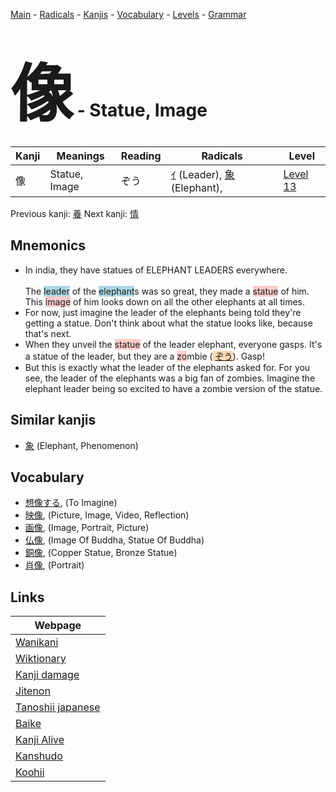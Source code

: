 <style> bigfont {font-size: 100px}</style>
[Main](../index.md) -
[Radicals](../radicals.md) -
[Kanjis](../kanjis.md) -
[Vocabulary](../vocabulary.md) -
[Levels](../levels.md) -
[Grammar](../grammar.md)
# <bigfont> 像</bigfont> - Statue, Image 

| Kanji | Meanings | Reading | Radicals | Level |
| --- | --- | --- | --- | --- |
| 像 | Statue, Image | ぞう | [ｲ](../radicals/ｲ.md) (Leader), [象](../radicals/象.md) (Elephant),  | [Level 13](../levels/wk_level13.md) |

Previous kanji: [養](養.md) Next kanji: [情](情.md) 

## Mnemonics
 * In india, they have statues of ELEPHANT LEADERS everywhere.<br><br>The <span style="background-color:#ADD8E6"> leader</span> of the <span style="background-color:#ADD8E6"> elephant</span>s was so great, they made a <span style="background-color:#ffcccb"> statue</span> of him. This <span style="background-color:#ffcccb"> image</span> of him looks down on all the other elephants at all times.
* For now, just imagine the leader of the elephants being told they're getting a statue. Don't think about what the statue looks like, because that's next.
* When they unveil the <span style="background-color:#ffcccb"> statue</span> of the leader elephant, everyone gasps. It's a statue of the leader, but they are a <span style="background-color:#ffcccb"> zo</span>mbie (<span style="background-color:#fed8b1"> [ぞう](https://jisho.org/search/ぞう)</span>). Gasp!
* But this is exactly what the leader of the elephants asked for. For you see, the leader of the elephants was a big fan of zombies. Imagine the elephant leader being so excited to have a zombie version of the statue.


## Similar kanjis
 * [象](象.md) (Elephant, Phenomenon)


## Vocabulary
 * [想像する](../vocabulary/像.md), (To Imagine)
* [映像](../vocabulary/像.md), (Picture, Image, Video, Reflection)
* [画像](../vocabulary/像.md), (Image, Portrait, Picture)
* [仏像](../vocabulary/像.md), (Image Of Buddha, Statue Of Buddha)
* [銅像](../vocabulary/像.md), (Copper Statue, Bronze Statue)
* [肖像](../vocabulary/像.md), (Portrait)



## Links 

| Webpage |
| --- |
| [Wanikani          ](https://www.wanikani.com/kanji/像) |
| [Wiktionary        ](https://en.wiktionary.org/wiki/像) |
| [Kanji damage      ](http://www.kanjidamage.com/kanji/search?utf8=✓&q=像) |
| [Jitenon           ](https://jitenon.com/kanji/像) |
| [Tanoshii japanese ](https://www.tanoshiijapanese.com/dictionary/kanji.cfm?k=像) |
| [Baike             ](https://baike.baidu.com/item/像) |
| [Kanji Alive       ](https://app.kanjialive.com/像) |
| [Kanshudo          ](https://www.kanshudo.com/searchmn?q=像) |
| [Koohii            ](https://kanji.koohii.com/study/kanji/像) |

